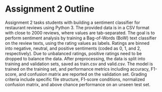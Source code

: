 # Assignment 2 Outline

Assignment 2 tasks students with building a sentiment classifier for restaurant reviews using Python 3. The provided data is in a CSV format with close to 2000 reviews, where values are tab-separated. The goal is to perform sentiment analysis by training a Bag-of-Words (BoW) text classifier on the review texts, using the rating values as labels. Ratings are binned into negative, neutral, and positive sentiments (coded as 0, 1, and 2, respectively). Due to unbalanced ratings, positive ratings need to be dropped to balance the data. After preprocessing, the data is split into training and validation sets, saved as train.csv and valid.csv. The model is trained on the training set, and performance metrics including accuracy, F1-score, and confusion matrix are reported on the validation set. Grading criteria include specific file structure, F1-score conditions, normalized confusion matrix, and above chance performance on an unseen test set.